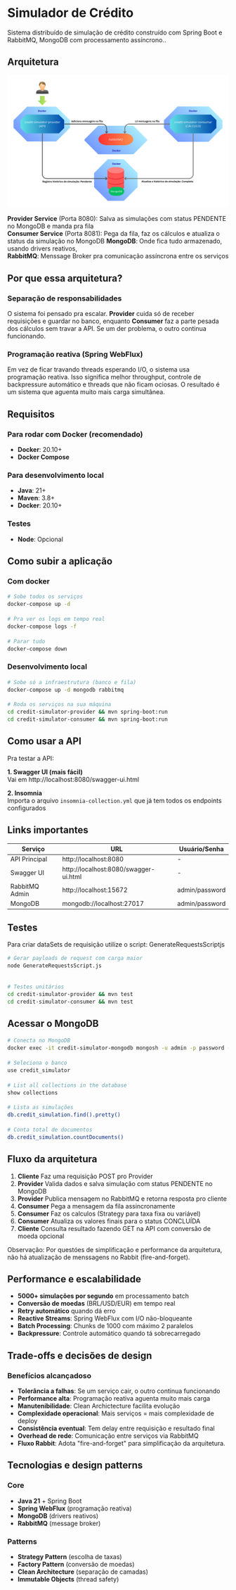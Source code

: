 # Simulador de Crédito

Sistema distribuído de simulação de crédito construído com Spring Boot e RabbitMQ, MongoDB com processamento assíncrono..

## Arquitetura 

![ArquiteturaFoto](./images/arquitetura.png)

**Provider Service** (Porta 8080): Salva as simulações com status PENDENTE no MongoDB e manda pra fila  
**Consumer Service** (Porta 8081): Pega da fila, faz os cálculos e atualiza o status da simulação  no MongoDB 
**MongoDB**: Onde fica tudo armazenado, usando drivers reativos,   
**RabbitMQ**: Menssage Broker pra comunicação assíncrona entre os serviços

## Por que essa arquitetura?

### Separação de responsabilidades
O sistema foi pensado pra escalar. **Provider** cuida só de receber requisições e guardar no banco, enquanto **Consumer** faz a parte pesada dos cálculos sem travar a API. Se um der problema, o outro continua funcionando.

### Programação reativa (Spring WebFlux)
Em vez de ficar travando threads esperando I/O, o sistema usa programação reativa. Isso significa melhor throughput, controle de backpressure automático e threads que não ficam ociosas. O resultado é um sistema que aguenta muito mais carga simultânea.

## Requisitos

### Para rodar com Docker (recomendado)
- **Docker**: 20.10+
- **Docker Compose**

### Para desenvolvimento local
- **Java**: 21+
- **Maven**: 3.8+
- **Docker**: 20.10+

### Testes
- **Node**: Opcional

## Como subir a aplicação

### Com docker
```bash
# Sobe todos os serviços 
docker-compose up -d

# Pra ver os logs em tempo real
docker-compose logs -f

# Parar tudo
docker-compose down
```

### Desenvolvimento local
```bash
# Sobe só a infraestrutura (banco e fila)
docker-compose up -d mongodb rabbitmq

# Roda os serviços na sua máquina
cd credit-simulator-provider && mvn spring-boot:run
cd credit-simulator-consumer && mvn spring-boot:run
```

## Como usar a API

Pra testar a API:

**1. Swagger UI (mais fácil)**  
Vai em http://localhost:8080/swagger-ui.html 

**2. Insomnia**  
Importa o arquivo `insomnia-collection.yml` que já tem todos os endpoints configurados

## Links importantes

| Serviço | URL | Usuário/Senha |
|---------|-----|-------------|
| API Principal | http://localhost:8080 | - |
| Swagger UI | http://localhost:8080/swagger-ui.html | - |
| RabbitMQ Admin | http://localhost:15672 | admin/password |
| MongoDB | mongodb://localhost:27017 | admin/password |

## Testes

Para criar dataSets de requisição utilize o script: GenerateRequestsScriptjs

```bash
# Gerar payloads de request com carga maior
node GenerateRequestsScript.js
```

```bash

# Testes unitários
cd credit-simulator-provider && mvn test
cd credit-simulator-consumer && mvn test

```

## Acessar o MongoDB

```bash
# Conecta no MongoDB
docker exec -it credit-simulator-mongodb mongosh -u admin -p password --authenticationDatabase admin 

# Seleciona o banco
use credit_simulator

# List all collections in the database
show collections

# Lista as simulações
db.credit_simulation.find().pretty()

# Conta total de documentos
db.credit_simulation.countDocuments()
```

## Fluxo da arquitetura

1. **Cliente**  Faz uma requisição POST pro Provider
2. **Provider** Valida dados e salva simulação com status PENDENTE no MongoDB
3. **Provider** Publica mensagem no RabbitMQ e retorna resposta pro cliente
4. **Consumer** Pega a mensagem da fila assincronamente
5. **Consumer** Faz os calculos (Strategy para taxa fixa ou variável)
6. **Consumer** Atualiza os valores finais para o status CONCLUÍDA
7. **Cliente**  Consulta resultado fazendo GET na API com conversão de moeda opcional

Observação: Por questóes de simplificação e performance da arquitetura, não há atualização de menssagens no Rabbit (fire-and-forget).

## Performance e escalabilidade

- **5000+ simulações por segundo** em processamento batch
- **Conversão de moedas** (BRL/USD/EUR) em tempo real
- **Retry automático** quando dá erro
- **Reactive Streams**: Spring WebFlux com I/O não-bloqueante
- **Batch Processing**: Chunks de 1000 com máximo 2 paralelos
- **Backpressure**: Controle automático quando tá sobrecarregado

## Trade-offs e decisões de design

### Benefícios alcançadoso
- **Tolerância a falhas**: Se um serviço cair, o outro continua funcionando
- **Performance alta**: Programação reativa aguenta muito mais carga
- **Manutenibilidade**: Clean Archictecture facilita evolução
- **Complexidade operacional**: Mais serviços = mais complexidade de deploy
- **Consistência eventual**: Tem delay entre requisição e resultado final
- **Overhead de rede**: Comunicação entre serviços via RabbitMQ
- **Fluxo Rabbit**: Adota "fire-and-forget" para simplificação da arquitetura.

## Tecnologias e design patterns

### Core
- **Java 21** + Spring Boot
- **Spring WebFlux** (programação reativa)
- **MongoDB** (drivers reativos)
- **RabbitMQ** (message broker)

### Patterns
- **Strategy Pattern** (escolha de taxas)
- **Factory Pattern** (conversão de moedas)
- **Clean Architecture** (separação de camadas)
- **Immutable Objects** (thread safety)